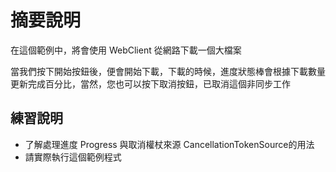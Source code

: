 # 摘要說明

在這個範例中，將會使用 WebClient 從網路下載一個大檔案

當我們按下開始按鈕後，便會開始下載，下載的時候，進度狀態棒會根據下載數量更新完成百分比，當然，您也可以按下取消按鈕，已取消這個非同步工作

## 練習說明

* 了解處理進度 Progress 與取消權杖來源 CancellationTokenSource的用法
* 請實際執行這個範例程式
  